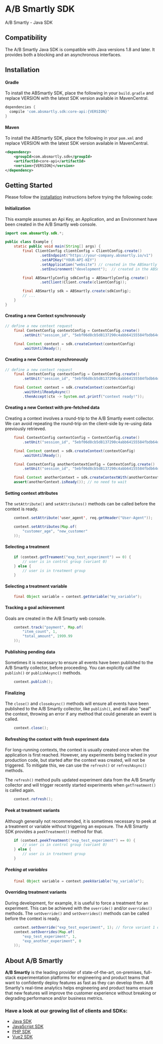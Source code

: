 # A/B Smartly SDK

A/B Smartly - Java SDK

## Compatibility

The A/B Smartly Java SDK is compatible with Java versions 1.8 and later.
It provides both a blocking and an asynchronous interfaces.

## Installation

#### Gradle

To install the ABSmartly SDK, place the following in your `build.gradle` and replace VERSION with the latest SDK version available in MavenCentral.

```gradle
dependencies {
  compile 'com.absmartly.sdk:core-api:{VERSION}'
}
```

#### Maven

To install the ABSmartly SDK, place the following in your `pom.xml` and replace VERSION with the latest SDK version available in MavenCentral.

```xml
<dependency>
    <groupId>com.absmartly.sdk</groupId>
    <artifactId>core-api</artifactId>
    <version>{VERSION}</version>
</dependency>
```

## Getting Started

Please follow the [installation](#installation) instructions before trying the following code:

#### Initialization
This example assumes an Api Key, an Application, and an Environment have been created in the A/B Smartly web console.
```java
import com.absmartly.sdk.*;

public class Example {
    static public void main(String[] args) {
        final ClientConfig clientConfig = ClientConfig.create()
                .setEndpoint("https://your-company.absmartly.io/v1")
                .setAPIKey("YOUR-API-KEY")
                .setApplication("website") // created in the ABSmartly web console
                .setEnvironment("development");  // created in the ABSmartly web console

        final ABSmartlyConfig sdkConfig = ABSmartlyConfig.create()
				.setClient(Client.create(clientConfig));

		final ABSmartly sdk = ABSmartly.create(sdkConfig);
		// ...
    }
}
```

#### Creating a new Context synchronously
```java
// define a new context request
    final ContextConfig contextConfig = ContextConfig.create()
        .setUnit("session_id", "5ebf06d8cb5d8137290c4abb64155584fbdb64d8"); // a unique id identifying the user

    final Context context = sdk.createContext(contextConfig)
        .waitUntilReady();
```

#### Creating a new Context asynchronously
```java
// define a new context request
    final ContextConfig contextConfig = ContextConfig.create()
        .setUnit("session_id", "5ebf06d8cb5d8137290c4abb64155584fbdb64d8"); // a unique id identifying the user

    final Context context = sdk.createContext(contextConfig)
        .waitUntilReadyAsync()
        .thenAccept(ctx -> System.out.printf("context ready!"));
```

#### Creating a new Context with pre-fetched data
Creating a context involves a round-trip to the A/B Smartly event collector.
We can avoid repeating the round-trip on the client-side by re-using data previously retrieved.

```java
    final ContextConfig contextConfig = ContextConfig.create()
        .setUnit("session_id", "5ebf06d8cb5d8137290c4abb64155584fbdb64d8"); // a unique id identifying the user

    final Context context = sdk.createContext(contextConfig)
        .waitUntilReady();

    final ContextConfig anotherContextConfig = ContextConfig.create()
        .setUnit("session_id", "5ebf06d8cb5d8137290c4abb64155584fbdb64d8"); // a unique id identifying the other user

    final Context anotherContext = sdk.createContextWith(anotherContextConfig, context.getData());
    assert(anotherContext.isReady()); // no need to wait
```

#### Setting context attributes
The `setAttribute()` and `setAttributes()` methods can be called before the context is ready.
```java
    context.setAttribute('user_agent', req.getHeader("User-Agent"));

    context.setAttributes(Map.of(
        "customer_age", "new_customer"
    ));
```

#### Selecting a treatment
```java
    if (context.getTreament("exp_test_experiment") == 0) {
        // user is in control group (variant 0)
    } else {
        // user is in treatment group
    }
```

#### Selecting a treatment variable
```java
    final Object variable = context.getVariable("my_variable");
```

#### Tracking a goal achievement
Goals are created in the A/B Smartly web console.
```java
    context.track("payment", Map.of(
        "item_count", 1,
        "total_amount", 1999.99
    ));
```

#### Publishing pending data
Sometimes it is necessary to ensure all events have been published to the A/B Smartly collector, before proceeding.
You can explicitly call the `publish()` or `publishAsync()` methods.
```java
    context.publish();
```

#### Finalizing
The `close()` and `closeAsync()` methods will ensure all events have been published to the A/B Smartly collector, like `publish()`, and will also "seal" the context, throwing an error if any method that could generate an event is called.
```java
    context.close();
```

#### Refreshing the context with fresh experiment data
For long-running contexts, the context is usually created once when the application is first reached.
However, any experiments being tracked in your production code, but started after the context was created, will not be triggered.
To mitigate this, we can use the `refresh()` or `refreshAsync()` methods.

The `refresh()` method pulls updated experiment data from the A/B Smartly collector and will trigger recently started experiments when `getTreatment()` is called again.
```java
    context.refresh();
```

#### Peek at treatment variants
Although generally not recommended, it is sometimes necessary to peek at a treatment or variable without triggering an exposure.
The A/B Smartly SDK provides a `peekTreatment()` method for that.

```java
    if (context.peekTreatment("exp_test_experiment") == 0) {
        // user is in control group (variant 0)
    } else {
        // user is in treatment group
    }
```

##### Peeking at variables
```java
    final Object variable = context.peekVariable("my_variable");
```

#### Overriding treatment variants
During development, for example, it is useful to force a treatment for an experiment. This can be achieved with the `override()` and/or `overrides()` methods.
The `setOverride()` and `setOverrides()` methods can be called before the context is ready.
```java
    context.setOverride("exp_test_experiment", 1); // force variant 1 of treatment
    context.setOverrides(Map.of(
        "exp_test_experiment", 1,
        "exp_another_experiment", 0
    ));
```

## About A/B Smartly
**A/B Smartly** is the leading provider of state-of-the-art, on-premises, full-stack experimentation platforms for engineering and product teams that want to confidently deploy features as fast as they can develop them.
A/B Smartly's real-time analytics helps engineering and product teams ensure that new features will improve the customer experience without breaking or degrading performance and/or business metrics.

### Have a look at our growing list of clients and SDKs:
- [Java SDK](https://www.github.com/absmartly/java-sdk)
- [JavaScript SDK](https://www.github.com/absmartly/javascript-sdk)
- [PHP SDK](https://www.github.com/absmartly/php-sdk)
- [Vue2 SDK](https://www.github.com/absmartly/vue2-sdk)
